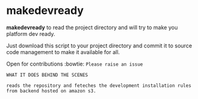 # makedevready

**makedevready** to read the project directory and will try to make you platform dev ready.

Just download this script to your project directory and commit it to  source code management to make it available for all.


Open for contributions :bowtie: `Please raise an issue`



```
WHAT IT DOES BEHIND THE SCENES

reads the repository and feteches the development installation rules from backend hosted on amazon s3.
```
